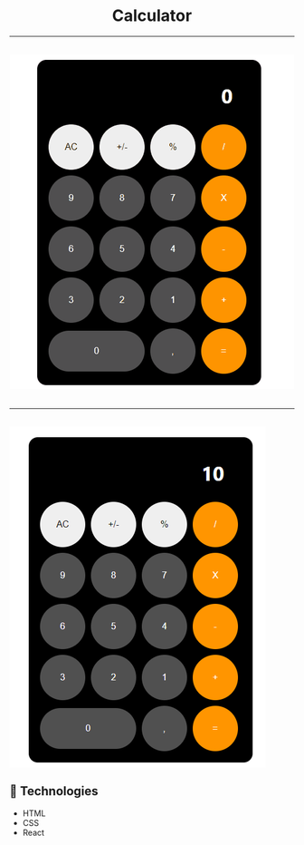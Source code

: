<h1 align='center'>Calculator</h1>

<hr>
<br>

<div align='center'><img src='public/Assets/CalculatorGif.gif'></div>

<br>
<hr>
<br>

<img align='center' src='public/Assets/Calculator.PNG'>

## 🚀 Technologies

- HTML
- CSS
- React
